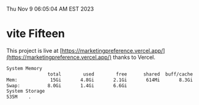Thu Nov  9 06:05:04 AM EST 2023

# vite Fifteen


This project is live at [https://marketingpreference.vercel.app/](https://marketingpreference.vercel.app/) thanks to Vercel.

```bash
System Memory
               total        used        free      shared  buff/cache   available
Mem:            15Gi       4.8Gi       2.1Gi       614Mi       8.3Gi       9.5Gi
Swap:          8.0Gi       1.4Gi       6.6Gi
System Storage
535M	.
